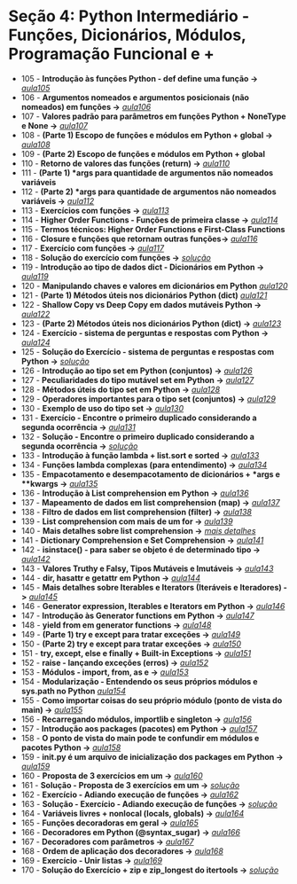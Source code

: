 # Seção 4: Python Intermediário - Funções, Dicionários, Módulos, Programação Funcional e +

- 105 - **Introdução às funções Python - def define uma função ->** *[aula105](aula105.py)*
- 106 - **Argumentos nomeados e argumentos posicionais (não nomeados) em funções ->** *[aula106](aula106.py)*
- 107 - **Valores padrão para parâmetros em funções Python + NoneType e None ->** *[aula107](aula107.py)*
- 108 - **(Parte 1) Escopo de funções e módulos em Python + global ->** *[aula108](aula108.py)*
- 109 - **(Parte 2) Escopo de funções e módulos em Python + global** 
- 110 - **Retorno de valores das funções (return) ->** *[aula110](aula110.py)*
- 111 - **(Parte 1) \*args para quantidade de argumentos não nomeados variáveis**
- 112 - **(Parte 2) \*args para quantidade de argumentos não nomeados variáveis ->** *[aula112](aula112.py)*
- 113 - **Exercícios com funções ->** *[aula113](aula113.py)*
- 114 - **Higher Order Functions - Funções de primeira classe ->** *[aula114](aula114.py)*
- 115 - **Termos técnicos: Higher Order Functions e First-Class Functions**
- 116 - **Closure e funções que retornam outras funções->** *[aula116](aula116.py)*
- 117 - **Exercício com funções ->** *[aula117](aula117.py)*
- 118 - **Solução do exercício com funções ->** *[solução](https://github.com/luizomf/cursopython2023/blob/06b180c7d355176901923dcfcfdc08e8c7032194/aula75.py)*
- 119 - **Introdução ao tipo de dados dict - Dicionários em Python ->** *[aula119](aula119.py)*
- 120 - **Manipulando chaves e valores em dicionários em Python** *[aula120](aula120.py)*
- 121 - **(Parte 1) Métodos úteis nos dicionários Python (dict)** *[aula121](aula121.py)*
- 122 - **Shallow Copy vs Deep Copy em dados mutáveis Python ->** *[aula122](aula122.py)*
- 123 - **(Parte 2) Métodos úteis nos dicionários Python (dict) ->** *[aula123](aula123.py)*
- 124 - **Exercício - sistema de perguntas e respostas com Python ->** *[aula124](aula124.py)*
- 125 - **Solução do Exercício - sistema de perguntas e respostas com Python ->** *[solução](https://github.com/luizomf/cursopython2023/blob/90bff56ea9b47e25f599d4a04578575af8c30b70/aula77.py)*
- 126 - **Introdução ao tipo set em Python (conjuntos) ->** *[aula126](aula126.py)*
- 127 - **Peculiaridades do tipo mutável set em Python ->** *[aula127](aula127.py)*
- 128 - **Métodos úteis do tipo set em Python ->** *[aula128](aula128.py)*
- 129 - **Operadores importantes para o tipo set (conjuntos) ->** *[aula129](aula129.py)*
- 130 -  **Exemplo de uso do tipo set ->** *[aula130](aula130.py)*
- 131 -  **Exercício - Encontre o primeiro duplicado considerando a segunda ocorrência ->** *[aula131](aula131.py)*
- 132 -  **Solução - Encontre o primeiro duplicado considerando a segunda ocorrência ->** *[solução](https://github.com/luizomf/cursopython2023/blob/48ddd7e7877e3edc4f06b708ecf0eabe649b6ad8/aula80.py)*
- 133 - **Introdução à função lambda + list.sort e sorted ->** *[aula133](aula133.py)*
- 134 - **Funções lambda complexas (para entendimento) ->** *[aula134](aula134.py)*
- 135 - **Empacotamento e desempacotamento de dicionários + \*args e \*\*kwargs ->** *[aula135](aula135.py)*
- 136 - **Introdução à List comprehension em Python ->** *[aula136](aula136.py)*
- 137 - **Mapeamento de dados em list comprehension (map) ->** *[aula137](aula137.py)*
- 138 - **Filtro de dados em list comprehension (filter) ->** *[aula138](aula138.py)*
- 139 - **List comprehension com mais de um for ->** *[aula139](aula139.py)*
- 140 - **Mais detalhes sobre list comprehension ->** *[mais detalhes](https://youtu.be/1YbTDczvqco)*
- 141 - **Dictionary Comprehension e Set Comprehension ->** *[aula141](aula141.py)*
- 142 -  **isinstace() - para saber se objeto é de determinado tipo ->** *[aula142](aula142.py)*
- 143 - **Valores Truthy e Falsy, Tipos Mutáveis e Imutáveis ->** *[aula143](aula143.py)*
- 144 - **dir, hasattr e getattr em Python ->** *[aula144](aula144.py)*
- 145 - **Mais detalhes sobre Iterables e Iterators (Iteráveis e Iteradores) ->** *[aula145](aula145.py)*
- 146 - **Generator expression, Iterables e Iterators em Python ->** *[aula146](aula146.py)*
- 147 - **Introdução às Generator functions em Python ->** *[aula147](aula147.py)*
- 148 - **yield from em generator functions ->** *[aula148](aula148.py)*
- 149 - **(Parte 1) try e except para tratar exceções ->** *[aula149](aula149.py)*
- 150 - **(Parte 2) try e except para tratar exceções ->** *[aula150](aula150.py)*
- 151 - **try, except, else e finally + Built-in Exceptions ->** *[aula151](aula151.py)*
- 152 - **raise - lançando exceções (erros) ->** *[aula152](aula152.py)*
- 153 - **Módulos - import, from, as e ->** *[aula153](aula153.py)*
- 154 - **Modularização - Entendendo os seus próprios módulos e sys.path no Python** *[aula154](aula154.py)*
- 155 - **Como importar coisas do seu próprio módulo (ponto de vista do __main__) ->** *[aula155](aula155.py)*
- 156 - **Recarregando módulos, importlib e singleton ->** *[aula156](aula156.py)*
- 157 - **Introdução aos packages (pacotes) em Python ->** *[aula157](aula157.py)*
- 158 - **O ponto de vista do __main__ pode te confundir em módulos e pacotes Python ->** *[aula158](aula158.py)*
- 159 - **__init__.py é um arquivo de inicialização dos packages em Python ->** *[aula159](aula159.py)*
- 160 - **Proposta de 3 exercícios em um ->** *[aula160](aula160.py)*
- 161 - **Solução - Proposta de 3 exercícios em um ->** *[solução](https://github.com/luizomf/cursopython2023/commit/3cde6551f47fe3fdc92c5df296ea954b09d0c953)*
- 162 - **Exercício - Adiando execução de funções ->** *[aula162](aula162.py)*
- 163 - **Solução - Exercício - Adiando execução de funções ->** *[solução](https://github.com/luizomf/cursopython2023/blob/75af2a9a2cb2bbf067623d96c7e7f5f690c88e6c/aula101.py)*
- 164 - **Variáveis livres + nonlocal (locals, globals) ->** *[aula164](aula164.py)*
- 165 - **Funções decoradoras em geral ->** *[aula165](aula165.py)*
- 166 - **Decoradores em Python (@syntax_sugar) ->** *[aula166](aula166.py)*
- 167 - **Decoradores com parâmetros ->** *[aula167](aula167.py)*
- 168 - **Ordem de aplicação dos decoradores ->** *[aula168](aula168.py)*
- 169 - **Exercício - Unir listas ->** *[aula169](aula169.py)*
- 170 - **Solução do Exercício + zip e zip_longest do itertools ->** *[solução](aula170)*
